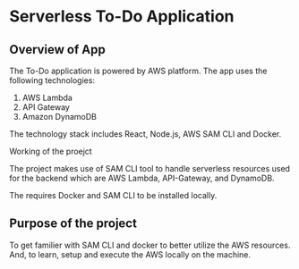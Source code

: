 # Serverless To-Do Application

## Overview of App

The To-Do application is powered by AWS platform. The app uses the following technologies:

1. AWS Lambda
2. API Gateway
3. Amazon DynamoDB

The technology stack includes React, Node.js, AWS SAM CLI and Docker.

Working of the proejct

The project makes use of SAM CLI tool to handle serverless resources used for the backend which are AWS Lambda, API-Gateway, and DynamoDB.

The requires Docker and SAM CLI to be installed locally.

## Purpose of the project

To get familier with SAM CLI and docker to better utilize the AWS resources. And, to learn, setup and execute the AWS locally on the machine.